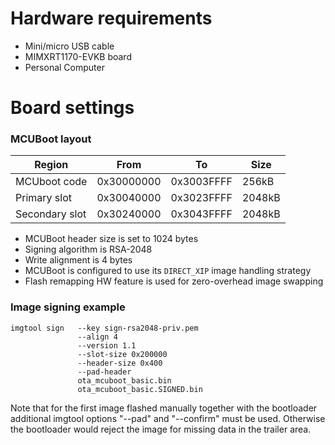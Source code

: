 Hardware requirements
=====================
- Mini/micro USB cable
- MIMXRT1170-EVKB board
- Personal Computer

Board settings
============

### MCUBoot layout

| Region         | From       | To         | Size   |
|----------------|------------|------------|--------|
| MCUboot code   | 0x30000000 | 0x3003FFFF | 256kB  |
| Primary slot   | 0x30040000 | 0x3023FFFF | 2048kB |
| Secondary slot | 0x30240000 | 0x3043FFFF | 2048kB |

- MCUBoot header size is set to 1024 bytes
- Signing algorithm is RSA-2048
- Write alignment is 4 bytes
- MCUBoot is configured to use its `DIRECT_XIP` image handling strategy
- Flash remapping HW feature is used for zero-overhead image swapping


### Image signing example

    imgtool sign   --key sign-rsa2048-priv.pem
                   --align 4
                   --version 1.1
                   --slot-size 0x200000
                   --header-size 0x400
                   --pad-header
                   ota_mcuboot_basic.bin
                   ota_mcuboot_basic.SIGNED.bin

Note that for the first image flashed manually together with the bootloader
additional imgtool options "--pad" and "--confirm" must be used. Otherwise
the bootloader would reject the image for missing data in the trailer area.
